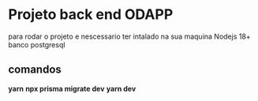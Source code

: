 # Projeto back end ODAPP

para rodar o projeto e nescessario ter intalado na sua maquina 
Nodejs 18+
banco postgresql

## comandos

**yarn**
 **npx prisma migrate dev**
 **yarn dev**
